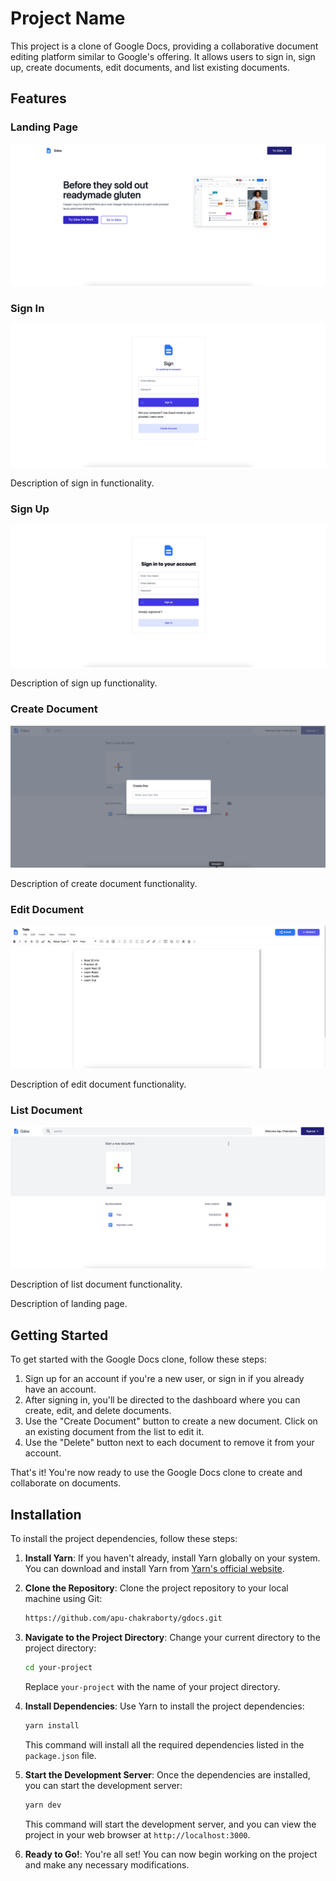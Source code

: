 # Project Name

This project is a clone of Google Docs, providing a collaborative document editing platform similar to Google's offering. It allows users to sign in, sign up, create documents, edit documents, and list existing documents.

## Features

### Landing Page

![Landing Page](./landing.png)

### Sign In

![Sign In](./signin.png)

Description of sign in functionality.

### Sign Up

![Sign Up](./signup.png)

Description of sign up functionality.

### Create Document

![Create Document](./createdoc.png)

Description of create document functionality.

### Edit Document

![Edit Document](./editdoc.png)

Description of edit document functionality.

### List Document

![List Document](./listdoc.png)

Description of list document functionality.

Description of landing page.

## Getting Started

To get started with the Google Docs clone, follow these steps:

1. Sign up for an account if you're a new user, or sign in if you already have an account.
2. After signing in, you'll be directed to the dashboard where you can create, edit, and delete documents.
3. Use the "Create Document" button to create a new document.
   Click on an existing document from the list to edit it.
4. Use the "Delete" button next to each document to remove it from your account.

That's it! You're now ready to use the Google Docs clone to create and collaborate on documents.

## Installation

To install the project dependencies, follow these steps:

1. **Install Yarn**: If you haven't already, install Yarn globally on your system. You can download and install Yarn from [Yarn's official website](https://yarnpkg.com/getting-started/install).

2. **Clone the Repository**: Clone the project repository to your local machine using Git:

   ```bash
   https://github.com/apu-chakraborty/gdocs.git
   ```


3. **Navigate to the Project Directory**: Change your current directory to the project directory:

   ```bash
   cd your-project
   ```

   Replace `your-project` with the name of your project directory.

4. **Install Dependencies**: Use Yarn to install the project dependencies:

   ```bash
   yarn install
   ```

   This command will install all the required dependencies listed in the `package.json` file.

5. **Start the Development Server**: Once the dependencies are installed, you can start the development server:

   ```bash
   yarn dev
   ```

   This command will start the development server, and you can view the project in your web browser at `http://localhost:3000`.

6. **Ready to Go!**: You're all set! You can now begin working on the project and make any necessary modifications.
